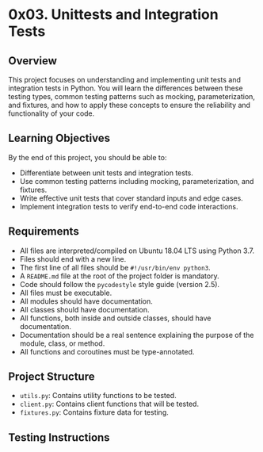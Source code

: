 # 0x03. Unittests and Integration Tests

## Overview
This project focuses on understanding and implementing unit tests and integration tests in Python. You will learn the differences between these testing types, common testing patterns such as mocking, parameterization, and fixtures, and how to apply these concepts to ensure the reliability and functionality of your code.

## Learning Objectives
By the end of this project, you should be able to:
- Differentiate between unit tests and integration tests.
- Use common testing patterns including mocking, parameterization, and fixtures.
- Write effective unit tests that cover standard inputs and edge cases.
- Implement integration tests to verify end-to-end code interactions.

## Requirements
- All files are interpreted/compiled on Ubuntu 18.04 LTS using Python 3.7.
- Files should end with a new line.
- The first line of all files should be `#!/usr/bin/env python3`.
- A `README.md` file at the root of the project folder is mandatory.
- Code should follow the `pycodestyle` style guide (version 2.5).
- All files must be executable.
- All modules should have documentation.
- All classes should have documentation.
- All functions, both inside and outside classes, should have documentation.
- Documentation should be a real sentence explaining the purpose of the module, class, or method.
- All functions and coroutines must be type-annotated.

## Project Structure
- `utils.py`: Contains utility functions to be tested.
- `client.py`: Contains client functions that will be tested.
- `fixtures.py`: Contains fixture data for testing.

## Testing Instructions
